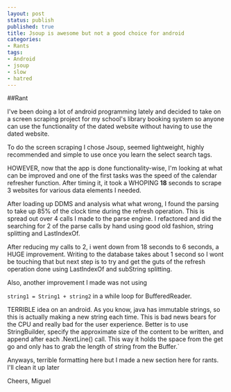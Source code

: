 ```yaml
---
layout: post
status: publish
published: true
title: Jsoup is awesome but not a good choice for android
categories:
- Rants
tags:
- Android
- jsoup
- slow
- hatred
---
```

##Rant

I've been doing a lot of android programming lately and decided to take
on a screen scraping project for my school's library booking system so
anyone can use the functionality of the dated website without having to
use the dated website.

To do the screen scraping I chose Jsoup, seemed lightweight, highly
recommended and simple to use once you learn the select search tags.

HOWEVER, now that the app is done functionality-wise, I'm looking at
what can be improved and one of the first tasks was the speed of the
calendar refresher function. After timing it, it took a WHOPING **18**
seconds to scrape 3 websites for various data elements I needed. 

After loading up DDMS and analysis what what wrong, I found the parsing to
take up 85% of the clock time during the refresh operation. This is
spread out over 4 calls I made to the parse engine. I refactored and did
the searching for 2 of the parse calls by hand using good old fashion,
string splitting and LastIndexOf. 

After reducing my calls to 2, i went
down from 18 seconds to 6 seconds, a HUGE improvement. Writing to the
database takes about 1 second so I wont be touching that but next step
is to try and get the guts of the refresh operation done using LastIndexOf and subString splitting.

Also, another improvement I made was not using

`string1 = String1 + string2` in a while loop for BufferedReader. 

TERRIBLE idea on an android. As you know, java has immutable strings, so this is actually making a new string each time. This is bad news bears for the CPU and really bad for the user experience. Better is to use StringBuilder, specify the approximate size of the content to be written, and append after each .NextLine() call. This way it holds the space from the get go and only has to grab the length of string from the Buffer.`

Anyways, terrible formatting here but I made a new section here for rants. I'll clean it up later

Cheers,
Miguel

